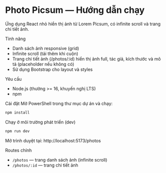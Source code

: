 # Photo Picsum — Hướng dẫn chạy

Ứng dụng React nhỏ hiển thị ảnh từ Lorem Picsum, có infinite scroll và trang chi tiết ảnh.

Tính năng
- Danh sách ảnh responsive (grid)
- Infinite scroll (tải thêm khi cuộn)
- Trang chi tiết ảnh (/photos/:id) hiển thị ảnh full, tác giả, kích thước và mô tả (placeholder nếu không có)
- Sử dụng Bootstrap cho layout và styles

Yêu cầu
- Node.js (thường >= 16, khuyến nghị LTS)
- npm

Cài đặt
Mở PowerShell trong thư mục dự án và chạy:

```powershell
npm install
```

Chạy ở môi trường phát triển (dev)

```powershell
npm run dev
```

Mở trình duyệt tại: http://localhost:5173/photos


Routes chính
- `/photos` — trang danh sách ảnh (infinite scroll)
- `/photos/:id` — trang chi tiết ảnh

